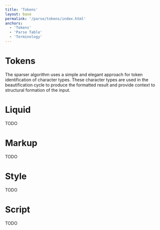 ```yaml
---
title: 'Tokens'
layout: base
permalink: '/parse/tokens/index.html'
anchors:
  - 'Tokens'
  - 'Parse Table'
  - 'Terminology'
---
```


# Tokens

The sparser algorithm uses a simple and elegant approach for token identification of character types. These character types are used in the beautification cycle to produce the formatted result and provide context to structural formation of the input.

# Liquid

TODO

# Markup

TODO

# Style

TODO

# Script

TODO
